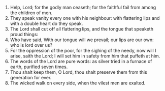 1. Help, Lord; for the godly man ceaseth; for the faithful fail from among the children of men.
2. They speak vanity every one with his neighbour: with flattering lips and with a double heart do they speak.
3. The Lord shall cut off all flattering lips, and the tongue that speaketh proud things:
4. Who have said, With our tongue will we prevail; our lips are our own: who is lord over us?
5. For the oppression of the poor, for the sighing of the needy, now will I arise, saith the Lord; I will set him in safety from him that puffeth at him.
6. The words of the Lord are pure words: as silver tried in a furnace of earth, purified seven times.
7. Thou shalt keep them, O Lord, thou shalt preserve them from this generation for ever.
8. The wicked walk on every side, when the vilest men are exalted.
